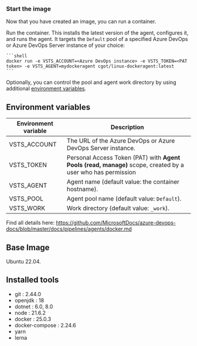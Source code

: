 ### Start the image

Now that you have created an image, you can run a container.

 Run the container. This installs the latest version of the agent, configures it, and runs the agent. It targets the `Default` pool of a specified Azure DevOps or Azure DevOps Server instance of your choice:

    ```shell
    docker run -e VSTS_ACCOUNT=<Azure DevOps instance> -e VSTS_TOKEN=<PAT token> -e VSTS_AGENT=mydockeragent cgot/linux-dockeragent:latest
    ```

Optionally, you can control the pool and agent work directory by using additional [environment variables](#environment-variables).


## Environment variables

| Environment variable | Description                                                  |
|----------------------|--------------------------------------------------------------|
| VSTS_ACCOUNT         | The URL of the Azure DevOps or Azure DevOps Server instance. |
| VSTS_TOKEN           | Personal Access Token (PAT) with **Agent Pools (read, manage)** scope, created by a user who has permission |
| VSTS_AGENT           | Agent name (default value: the container hostname).          |
| VSTS_POOL            | Agent pool name (default value: `Default`).                  |
| VSTS_WORK            | Work directory (default value: `_work`).                     |


Find all details here: https://github.com/MicrosoftDocs/azure-devops-docs/blob/master/docs/pipelines/agents/docker.md

## Base Image 
Ubuntu 22.04.

## Installed tools

- git             : 2.44.0
- openjdk         : 18
- dotnet          : 6.0, 8.0
- node            : 21.6.2
- docker          : 25.0.3
- docker-compose  : 2.24.6
- yarn 
- lerna
